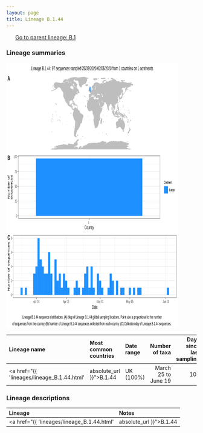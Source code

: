```yaml
---
layout: page
title: Lineage B.1.44
---
```




<p>
<ul class="actions small">
	 <a href="{{ 'lineages/lineage_B.1.html' | absolute_url }}" class="button special fit">Go to parent lineage: B.1</a>
</ul>
</p>
<h3> Lineage summaries</h3>

<img src="../assets/images/B.1.44.svg" alt="B.1.44 lineage summary figure" width="90%" height="700px" />


| Lineage name | Most common countries | Date range | Number of taxa |  Days since last sampling | Known Travel | Recall value |
|:-----|:-----|:-------|-------:|-------:|:---------|--------:|
| <a href="{{ 'lineages/lineage_B.1.44.html' | absolute_url }}">B.1.44</a> | UK (100%) | March 25 to June 19 | 107 | 46 |  | 0.950 |

<h3>Lineage descriptions</h3>

| Lineage | Notes |
|:-----|:-----|
| <a href="{{ 'lineages/lineage_B.1.44.html' | absolute_url }}">B.1.44</a> | Wales lineage |


